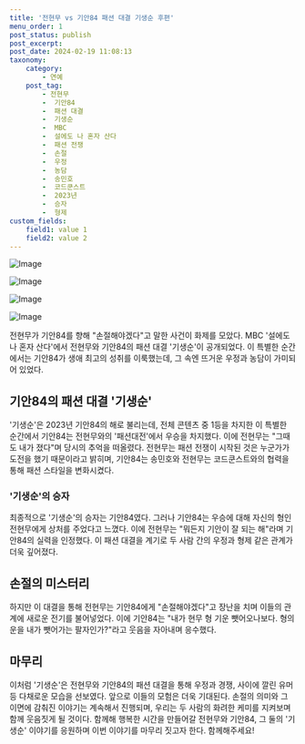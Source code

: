 ```yaml
---
title: '전현무 vs 기안84 패션 대결 기생순 후편'
menu_order: 1
post_status: publish
post_excerpt: 
post_date: 2024-02-19 11:08:13
taxonomy:
    category:
        - 연예
    post_tag:
        - 전현무
        -  기안84
        -  패션 대결
        -  기생순
        -  MBC
        -  설에도 나 혼자 산다
        -  패션 전쟁
        -  손절
        -  우정
        -  농담
        -  송민호
        -  코드쿤스트
        -  2023년
        -  승자
        -  형제
custom_fields:
    field1: value 1
    field2: value 2
---
```


![Image](https://mimgnews.pstatic.net/image/076/2024/02/12/2024021401000802100105331_20240213080102266.jpg?type=w540)

![Image](https://ssl.pstatic.net/mimgnews/image/076/2024/02/12/2024021401000802100105332_20240213080102269.jpg?type=w540)

![Image](https://mimgnews.pstatic.net/image/076/2024/02/12/2024021401000802100105333_20240213080102273.jpg?type=w540)

![Image](https://ssl.pstatic.net/mimgnews/image/076/2024/02/12/2024021401000802100105334_20240213080102277.jpg?type=w540)

전현무가 기안84를 향해 "손절해야겠다"고 말한 사건이 화제를 모았다. MBC '설에도 나 혼자 산다'에서 전현무와 기안84의 패션 대결 '기생순'이 공개되었다. 이 특별한 순간에서는 기안84가 생애 최고의 성취를 이룩했는데, 그 속엔 뜨거운 우정과 농담이 가미되어 있었다.
## 기안84의 패션 대결 '기생순'
'기생순'은 2023년 기안84의 해로 불리는데, 전체 콘텐츠 중 1등을 차지한 이 특별한 순간에서 기안84는 전현무와의 '패션대전'에서 우승을 차지했다. 이에 전현무는 "그때도 내가 졌다"며 당시의 추억을 떠올렸다. 전현무는 패션 전쟁이 시작된 것은 누군가가 도전을 했기 때문이라고 밝히며, 기안84는 송민호와 전현무는 코드쿤스트와의 협력을 통해 패션 스타일을 변화시켰다.
### '기생순'의 승자
최종적으로 '기생순'의 승자는 기안84였다. 그러나 기안84는 우승에 대해 자신의 형인 전현무에게 상처를 주었다고 느꼈다. 이에 전현무는 "뭐든지 기안이 잘 되는 해"라며 기안84의 실력을 인정했다. 이 패션 대결을 계기로 두 사람 간의 우정과 형제 같은 관계가 더욱 깊어졌다.
## 손절의 미스터리
하지만 이 대결을 통해 전현무는 기안84에게 "손절해야겠다"고 장난을 치며 이들의 관계에 새로운 전기를 불어넣었다. 이에 기안84는 "내가 현무 형 기운 뺏어오나보다. 형의 운을 내가 뺏어가는 팔자인가?"라고 웃음을 자아내며 응수했다.
## 마무리
이처럼 '기생순'은 전현무와 기안84의 패션 대결을 통해 우정과 경쟁, 사이에 깔린 유머 등 다채로운 모습을 선보였다. 앞으로 이들의 모험은 더욱 기대된다. 손절의 의미와 그 이면에 감춰진 이야기는 계속해서 진행되며, 우리는 두 사람의 화려한 케미를 지켜보며 함께 웃음짓게 될 것이다. 함께해 행복한 시간을 만들어갈 전현무와 기안84, 그 둘의 '기생순' 이야기를 응원하며 이번 이야기를 마무리 짓고자 한다. 함께해주세요!
